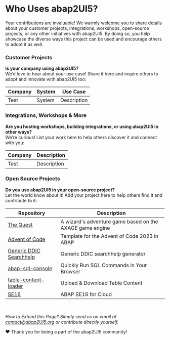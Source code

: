 # Who Uses abap2UI5?

Your contributions are invaluable! We warmly welcome you to share details about your customer projects, integrations, workshops, open-source projects, or any other initiatives with abap2UI5. By doing so, you help showcase the diverse ways this project can be used and encourage others to adopt it as well.

### Customer Projects
**Is your company using abap2UI5?** <br>
We’d love to hear about your use case! Share it here and inspire others to adopt and innovate with abap2UI5 too:
 
|  Company | System | Use Case |
| ------------- | ------------- | ------------- |
| Test | System  | Description |


### Integrations, Workshops & More
**Are you hosting workshops, building integrations, or using abap2UI5 in other ways?** <br>
We’re curious! List your work here to help others discover it and connect with you:

|  Company | Description |
| ------------- | ------------- |
| Test | Description |


### Open Source Projects
**Do you use abap2UI5 in your open-source project?** <br>
Let the world know about it! Add your project here to help others find it and contribute to it:

|  Repository | Description |
| ------------- | ------------- |
| [The Quest](https://github.com/nomssi/axage)  | A wizard's adventure game based on the AXAGE game engine |
| [Advent of Code](https://github.com/joltdx/abap-advent-2023-template) | Template for the Advent of Code 2023 in ABAP  |
| [Generic DDIC Searchhelp](https://github.com/axelmohnen/a2UI5-generic_search_hlp) | Generic DDIC searchhelp generator  |
| [abap-sql-console](https://github.com/abap2UI5-apps/abap-sql-console) | Quickly Run SQL Commands in Your Browser  |
| [table-content-loader](https://github.com/abap2UI5-apps/table-content-loader) | Upload & Download Table Content  |
| [SE16](https://github.com/abap2UI5-apps/SE16) | ABAP SE16 for Cloud  |

<br>

_How to Extend this Page? Simply send us an email at <contact@abap2UI5.org> or contribute directly yourself._

❤️ Thank you for being a part of the abap2UI5 community!
